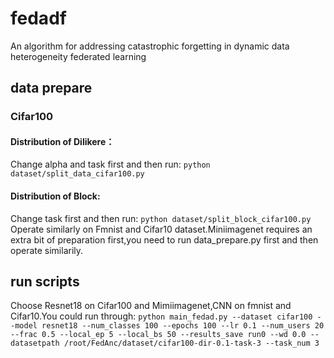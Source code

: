 # fedadf
An algorithm for addressing catastrophic forgetting in dynamic data heterogeneity federated learning
## data prepare
### Cifar100
#### Distribution of Dilikere：
Change alpha and task first and then run:
`python dataset/split_data_cifar100.py`
#### Distribution of Block:
Change task first and then run:
`python dataset/split_block_cifar100.py`  
Operate similarly on Fmnist and Cifar10 dataset.Miniimagenet requires an extra bit of preparation first,you need to run data_prepare.py first and then operate similarily.
## run scripts
Choose Resnet18 on Cifar100 and Mimiimagenet,CNN on fmnist and Cifar10.You could run through:
`python main_fedad.py --dataset cifar100 --model resnet18 --num_classes 100 --epochs 100 --lr 0.1 --num_users 20 --frac 0.5 --local_ep 5 --local_bs 50 --results_save run0 --wd 0.0 --datasetpath /root/FedAnc/dataset/cifar100-dir-0.1-task-3 --task_num 3`
